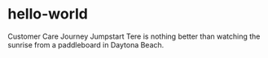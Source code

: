 # hello-world
Customer Care Journey Jumpstart
Tere is nothing better than watching the sunrise from a paddleboard in Daytona Beach.
